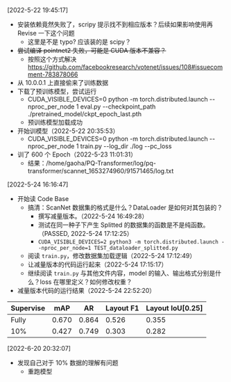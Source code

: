 [2022-5-22 19:45:17]
+ 安装依赖竟然失败了，scripy 提示找不到相应版本？后续如果影响使用再 Revise 一下这个问题
  + 这里是不是 typo? 应该装的是 scipy？
+ ~~尝试编译 pointnet2 失败，可能是 CUDA 版本不兼容？~~
  + 按照这个方式解决 https://github.com/facebookresearch/votenet/issues/108#issuecomment-783878066
+ 从 10.0.0.1 上直接偷来了训练数据
+ 下载了预训练模型，尝试运行
  + CUDA_VISIBLE_DEVICES=0 python -m torch.distributed.launch --nproc_per_node 1 eval.py --checkpoint_path ./pretrained_model/ckpt_epoch_last.pth
  + 预训练模型加载成功
+ 开始训模型（2022-5-22 20:35:53）
  + CUDA_VISIBLE_DEVICES=0 python -m torch.distributed.launch --nproc_per_node 1 train.py  --log_dir ./log --pc_loss
+ 训了 600 个 Epoch（2022-5-23 11:01:31）
  + 结果：/home/gaoha/PQ-Transformer/log/pq-transformer/scannet_1653274960/91571465/log.txt

[2022-5-24 16:16:47]
+ 开始读 Code Base
  + 搞清：ScanNet 数据集的格式是什么？DataLoader 是如何对其包装的？
    + 撰写减量版本。（2022-5-24 16:49:28）
    + 测试在同一种子下产生 Splitted 的数据集的函数是不是纯函数。（PASSED, 2022-5-24 17:12:25）
    + `CUDA_VISIBLE_DEVICES=2 python3 -m torch.distributed.launch --nproc_per_node=1 TEST_dataloader_splitted.py`
  + 阅读 `train.py`，修改数据集加载逻辑（2022-5-24 17:12:49）
  + 让减量版本的代码运行起来（2022-5-24 17:15:17）
  + 继续阅读 `train.py` 与其他文件内容，model 的输入、输出格式分别是什么？loss 在哪里定义？如何修改权重？
+ 减量版本代码的运行结果（2022-5-24 22:52:20）

| Supervise | mAP   | AR    | Layout F1 | Layout IoU[0.25] |
| --------- | ----- | ----- | ---------------- | --------- |
| Fully     | 0.670 | 0.864 |     0.526        | 0.355     |
| 10%       | 0.427 | 0.749 |        0.303    |    0.282   |

[2022-6-20 20:32:07]
+ 发现自己对于 10% 数据的理解有问题
  + 重跑模型